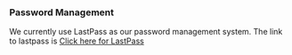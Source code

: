 <h3> Password Management</h3>
We currently use LastPass as our password management system. The link to lastpass is <a href ="https://lastpass.com/"> Click here for LastPass</a>
